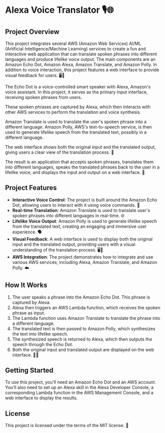 # Alexa Voice Translator 🎙️🌐

## Project Overview

This project integrates several AWS (Amazon Web Services) AI/ML (Artificial Intelligence/Machine Learning) services to create a fun and interactive web application that can translate spoken phrases into different languages and produce lifelike voice output. The main components are an Amazon Echo Dot, Amazon Alexa, Amazon Translate, and Amazon Polly. In addition to voice interaction, this project features a web interface to provide visual feedback for users. 🖥️💬

The Echo Dot is a voice-controlled smart speaker with Alexa, Amazon's voice assistant. In this project, it serves as the primary input interface, receiving spoken phrases from users.

These spoken phrases are captured by Alexa, which then interacts with other AWS services to perform the translation and voice synthesis.

Amazon Translate is used to translate the user's spoken phrase into a different language. Amazon Polly, AWS's text-to-speech service, is then used to generate lifelike speech from the translated text, possibly in a different language. 

The web interface shows both the original input and the translated output, giving users a clear view of the translation process. 🔄

The result is an application that accepts spoken phrases, translates them into different languages, speaks the translated phrases back to the user in a lifelike voice, and displays the input and output on a web interface. 🎉

## Project Features

- **Interactive Voice Control**: The project is built around the Amazon Echo Dot, allowing users to interact with it using voice commands. 🎤
- **Real-time Translation**: Amazon Translate is used to translate user's spoken phrases into different languages in real-time. 🌐
- **Lifelike Voice Output**: Amazon Polly is used to generate lifelike speech from the translated text, creating an engaging and immersive user experience. 🗣️
- **Visual Feedback**: A web interface is used to display both the original input and the translated output, providing users with a visual understanding of the translation process. 🖥️💬
- **AWS Integration**: The project demonstrates how to integrate and use various AWS services, including Alexa, Amazon Translate, and Amazon Polly. ☁️

## How It Works

1. The user speaks a phrase into the Amazon Echo Dot. This phrase is captured by Alexa.
2. Alexa then triggers an AWS Lambda function, which receives the spoken phrase as input.
3. The Lambda function uses Amazon Translate to translate the phrase into a different language.
4. The translated text is then passed to Amazon Polly, which synthesizes the text into lifelike speech.
5. The synthesized speech is returned to Alexa, which then outputs the speech through the Echo Dot.
6. Both the original input and translated output are displayed on the web interface. 🔄💬

## Getting Started

To use this project, you'll need an Amazon Echo Dot and an AWS account. You'll also need to set up an Alexa skill in the Alexa Developer Console, a corresponding Lambda function in the AWS Management Console, and a web interface to display the results. 

## License

This project is licensed under the terms of the MIT license. 📝
